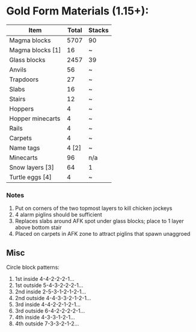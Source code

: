 # Gold Form Materials (1.15+):
| Item | Total | Stacks |
| ---- | ----- | ------ |
| Magma blocks | 5707 | 90 |
| Magma blocks [1] | 16 | ~ |
| Glass blocks | 2457 | 39 |
| Anvils | 56 | ~ |
| Trapdoors | 27 | ~ |
| Slabs | 16 | ~ |
| Stairs | 12 | ~ |
| Hoppers | 4 | ~ |
| Hopper minecarts | 4 | ~ |
| Rails | 4 | ~ |
| Carpets | 4 | ~ |
| Name tags | 4 [2] | ~ |
| Minecarts | 96 | n/a |
| Snow layers [3] | 64 | 1 |
| Turtle eggs [4] | 4 | ~ |

### Notes
1. Put on corners of the two topmost layers to kill chicken jockeys
1. 4 alarm piglins should be sufficient
1. Replaces slabs around AFK spot under glass blocks; place to 1 layer above bottom stair
1. Placed on carpets in AFK zone to attract piglins that spawn unaggroed

## Misc
Circle block patterns:
1. 1st inside 4-4-2-2-2-1...
1. 1st outside 5-4-3-2-2-2-1...
1. 2nd inside 2-5-3-1-2-1-2-1...
1. 2nd outside 4-4-3-3-2-1-2-1...
1. 3rd inside 4-4-2-2-1-2-1...
1. 3rd outside 6-4-2-2-2-2-1...
1. 4th inside 4-3-3-1-2-1...
1. 4th outside 7-3-3-2-1-2...
